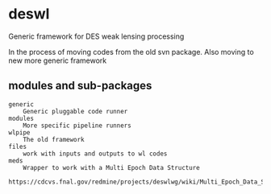 deswl
=====

Generic framework for DES weak lensing processing

In the process of moving codes from the old svn package.
Also moving to new more generic framework

modules and sub-packages
------------------------

    generic
        Generic pluggable code runner
    modules
        More specific pipeline runners
    wlpipe
        The old framework
    files
        work with inputs and outputs to wl codes
    meds
        Wrapper to work with a Multi Epoch Data Structure
        https://cdcvs.fnal.gov/redmine/projects/deswlwg/wiki/Multi_Epoch_Data_Structure

